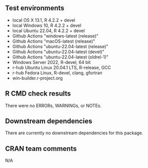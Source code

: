 ## Test environments

* local OS X 13.1, R 4.2.2 + devel
* local Windows 10, R 4.2.2 + devel
* local Ubuntu 22.04, R 4.2.2 + devel
* Github Actions "windows-latest (release)"
* Github Actions "macOS-latest (release)"
* Github Actions "ubuntu-22.04-latest (release)"
* Github Actions "ubuntu-22.04-latest (devel)"
* Github Actions "ubuntu-22.04-latest (oldrel-1)"
* Windows Server 2022, R-devel, 64 bit
* r-hub Ubuntu Linux 20.04.1 LTS, R-release, GCC
* r-hub Fedora Linux, R-devel, clang, gfortran
* win-builder.r-project.org

## R CMD check results

There were no ERRORs, WARNINGs, or NOTEs.

## Downstream dependencies

There are currently no downstream dependencies for this package.

## CRAN team comments

N/A
